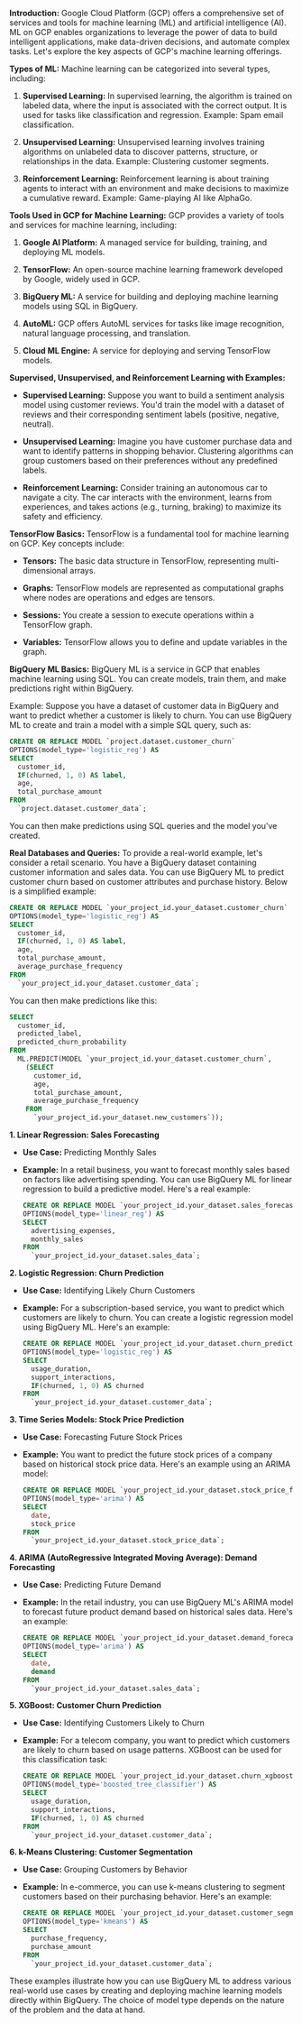 **Introduction:**
Google Cloud Platform (GCP) offers a comprehensive set of services and tools for machine learning (ML) and artificial intelligence (AI). ML on GCP enables organizations to leverage the power of data to build intelligent applications, make data-driven decisions, and automate complex tasks. Let's explore the key aspects of GCP's machine learning offerings.

**Types of ML:**
Machine learning can be categorized into several types, including:

1. **Supervised Learning:** In supervised learning, the algorithm is trained on labeled data, where the input is associated with the correct output. It is used for tasks like classification and regression. Example: Spam email classification.

2. **Unsupervised Learning:** Unsupervised learning involves training algorithms on unlabeled data to discover patterns, structure, or relationships in the data. Example: Clustering customer segments.

3. **Reinforcement Learning:** Reinforcement learning is about training agents to interact with an environment and make decisions to maximize a cumulative reward. Example: Game-playing AI like AlphaGo.

**Tools Used in GCP for Machine Learning:**
GCP provides a variety of tools and services for machine learning, including:

1. **Google AI Platform:** A managed service for building, training, and deploying ML models.

2. **TensorFlow:** An open-source machine learning framework developed by Google, widely used in GCP.

3. **BigQuery ML:** A service for building and deploying machine learning models using SQL in BigQuery.

4. **AutoML:** GCP offers AutoML services for tasks like image recognition, natural language processing, and translation.

5. **Cloud ML Engine:** A service for deploying and serving TensorFlow models.

**Supervised, Unsupervised, and Reinforcement Learning with Examples:**
- **Supervised Learning:** Suppose you want to build a sentiment analysis model using customer reviews. You'd train the model with a dataset of reviews and their corresponding sentiment labels (positive, negative, neutral).

- **Unsupervised Learning:** Imagine you have customer purchase data and want to identify patterns in shopping behavior. Clustering algorithms can group customers based on their preferences without any predefined labels.

- **Reinforcement Learning:** Consider training an autonomous car to navigate a city. The car interacts with the environment, learns from experiences, and takes actions (e.g., turning, braking) to maximize its safety and efficiency.

**TensorFlow Basics:**
TensorFlow is a fundamental tool for machine learning on GCP. Key concepts include:

- **Tensors:** The basic data structure in TensorFlow, representing multi-dimensional arrays.

- **Graphs:** TensorFlow models are represented as computational graphs where nodes are operations and edges are tensors.

- **Sessions:** You create a session to execute operations within a TensorFlow graph.

- **Variables:** TensorFlow allows you to define and update variables in the graph.

**BigQuery ML Basics:**
BigQuery ML is a service in GCP that enables machine learning using SQL. You can create models, train them, and make predictions right within BigQuery.

Example:
Suppose you have a dataset of customer data in BigQuery and want to predict whether a customer is likely to churn. You can use BigQuery ML to create and train a model with a simple SQL query, such as:

```sql
CREATE OR REPLACE MODEL `project.dataset.customer_churn`
OPTIONS(model_type='logistic_reg') AS
SELECT
  customer_id,
  IF(churned, 1, 0) AS label,
  age,
  total_purchase_amount
FROM
  `project.dataset.customer_data`;
```

You can then make predictions using SQL queries and the model you've created.

**Real Databases and Queries:**
To provide a real-world example, let's consider a retail scenario. You have a BigQuery dataset containing customer information and sales data. You can use BigQuery ML to predict customer churn based on customer attributes and purchase history. Below is a simplified example:

```sql
CREATE OR REPLACE MODEL `your_project_id.your_dataset.customer_churn`
OPTIONS(model_type='logistic_reg') AS
SELECT
  customer_id,
  IF(churned, 1, 0) AS label,
  age,
  total_purchase_amount,
  average_purchase_frequency
FROM
  `your_project_id.your_dataset.customer_data`;
```

You can then make predictions like this:

```sql
SELECT
  customer_id,
  predicted_label,
  predicted_churn_probability
FROM
  ML.PREDICT(MODEL `your_project_id.your_dataset.customer_churn`,
    (SELECT
      customer_id,
      age,
      total_purchase_amount,
      average_purchase_frequency
    FROM
      `your_project_id.your_dataset.new_customers`));
```

**1. Linear Regression: Sales Forecasting**
   - **Use Case:** Predicting Monthly Sales
   - **Example:**
     In a retail business, you want to forecast monthly sales based on factors like advertising spending. You can use BigQuery ML for linear regression to build a predictive model. Here's a real example:

     ```sql
     CREATE OR REPLACE MODEL `your_project_id.your_dataset.sales_forecast`
     OPTIONS(model_type='linear_reg') AS
     SELECT
       advertising_expenses,
       monthly_sales
     FROM
       `your_project_id.your_dataset.sales_data`;
     ```

**2. Logistic Regression: Churn Prediction**
   - **Use Case:** Identifying Likely Churn Customers
   - **Example:**
     For a subscription-based service, you want to predict which customers are likely to churn. You can create a logistic regression model using BigQuery ML. Here's an example:

     ```sql
     CREATE OR REPLACE MODEL `your_project_id.your_dataset.churn_prediction`
     OPTIONS(model_type='logistic_reg') AS
     SELECT
       usage_duration,
       support_interactions,
       IF(churned, 1, 0) AS churned
     FROM
       `your_project_id.your_dataset.customer_data`;
     ```

**3. Time Series Models: Stock Price Prediction**
   - **Use Case:** Forecasting Future Stock Prices
   - **Example:**
     You want to predict the future stock prices of a company based on historical stock price data. Here's an example using an ARIMA model:

     ```sql
     CREATE OR REPLACE MODEL `your_project_id.your_dataset.stock_price_forecast`
     OPTIONS(model_type='arima') AS
     SELECT
       date,
       stock_price
     FROM
       `your_project_id.your_dataset.stock_price_data`;
     ```

**4. ARIMA (AutoRegressive Integrated Moving Average): Demand Forecasting**
   - **Use Case:** Predicting Future Demand
   - **Example:**
     In the retail industry, you can use BigQuery ML's ARIMA model to forecast future product demand based on historical sales data. Here's an example:

     ```sql
     CREATE OR REPLACE MODEL `your_project_id.your_dataset.demand_forecast`
     OPTIONS(model_type='arima') AS
     SELECT
       date,
       demand
     FROM
       `your_project_id.your_dataset.sales_data`;
     ```

**5. XGBoost: Customer Churn Prediction**
   - **Use Case:** Identifying Customers Likely to Churn
   - **Example:**
     For a telecom company, you want to predict which customers are likely to churn based on usage patterns. XGBoost can be used for this classification task:

     ```sql
     CREATE OR REPLACE MODEL `your_project_id.your_dataset.churn_xgboost`
     OPTIONS(model_type='boosted_tree_classifier') AS
     SELECT
       usage_duration,
       support_interactions,
       IF(churned, 1, 0) AS churned
     FROM
       `your_project_id.your_dataset.customer_data`;
     ```

**6. k-Means Clustering: Customer Segmentation**
   - **Use Case:** Grouping Customers by Behavior
   - **Example:**
     In e-commerce, you can use k-means clustering to segment customers based on their purchasing behavior. Here's an example:

     ```sql
     CREATE OR REPLACE MODEL `your_project_id.your_dataset.customer_segmentation`
     OPTIONS(model_type='kmeans') AS
     SELECT
       purchase_frequency,
       purchase_amount
     FROM
       `your_project_id.your_dataset.customer_data`;
     ```

These examples illustrate how you can use BigQuery ML to address various real-world use cases by creating and deploying machine learning models directly within BigQuery. The choice of model type depends on the nature of the problem and the data at hand.
